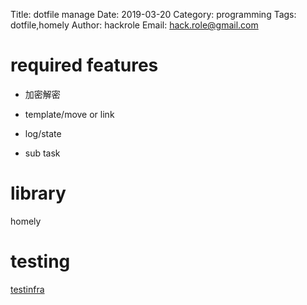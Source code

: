 Title: dotfile manage
Date: 2019-03-20
Category: programming
Tags: dotfile,homely
Author: hackrole
Email: hack.role@gmail.com


# required features #

  * 加密解密

  * template/move or link
  
  * log/state
  
  * sub task
  
# library #

homely

# testing #

[testinfra](https://testinfra.readthedocs.io/en/latest/)

